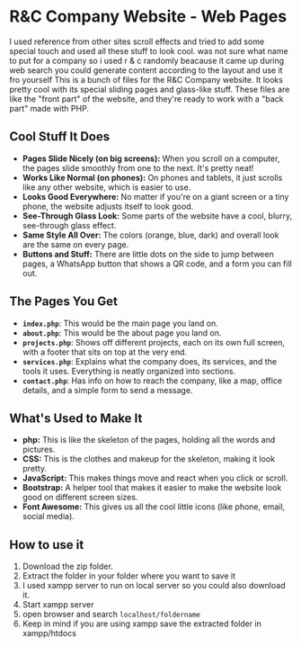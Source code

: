 # R&C Company Website - Web Pages


I used reference from other sites scroll effects and tried to add some special touch and used all these stuff to look cool. was not sure what name to put for a company so i used r & c randomly beacause it came up during web search you could generate content according to the layout and use it fro yourself
This is a bunch of files for the R&C Company website. It looks pretty cool with its special sliding pages and glass-like stuff. These files are like the "front part" of the website, and they're ready to work with a "back part" made with PHP.

## Cool Stuff It Does

*   **Pages Slide Nicely (on big screens):** When you scroll on a computer, the pages slide smoothly from one to the next. It's pretty neat!
*   **Works Like Normal (on phones):** On phones and tablets, it just scrolls like any other website, which is easier to use.
*   **Looks Good Everywhere:** No matter if you're on a giant screen or a tiny phone, the website adjusts itself to look good.
*   **See-Through Glass Look:** Some parts of the website have a cool, blurry, see-through glass effect.
*   **Same Style All Over:** The colors (orange, blue, dark) and overall look are the same on every page.
*   **Buttons and Stuff:** There are little dots on the side to jump between pages, a WhatsApp button that shows a QR code, and a form you can fill out.

## The Pages You Get

*   **`index.php`**: This would be the main page you land on.
*   **`about.php`**: This would be the about page you land on.
*   **`projects.php`**: Shows off different projects, each on its own full screen, with a footer that sits on top at the very end.
*   **`services.php`**: Explains what the company does, its services, and the tools it uses. Everything is neatly organized into sections.
*   **`contact.php`**: Has info on how to reach the company, like a map, office details, and a simple form to send a message.

## What's Used to Make It

*   **php:** This is like the skeleton of the pages, holding all the words and pictures.
*   **CSS:** This is the clothes and makeup for the skeleton, making it look pretty.
*   **JavaScript:** This makes things move and react when you click or scroll.
*   **Bootstrap:** A helper tool that makes it easier to make the website look good on different screen sizes.
*   **Font Awesome:** This gives us all the cool little icons (like phone, email, social media).


## How to use it 
1. Download the zip folder.
2. Extract the folder in your folder where you want to save it
3. I used xampp server to run on local server so you could also download it.
4. Start xampp server
5. open browser and search `localhost/foldername`
6. Keep in mind if you are using xampp save the extracted folder in xampp/htdocs
